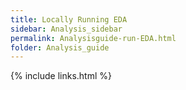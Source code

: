 ```yaml
---
title: Locally Running EDA
sidebar: Analysis_sidebar
permalink: Analysisguide-run-EDA.html
folder: Analysis_guide
---
```


<link rel="stylesheet" href="css/theme-purple.css">

{% include links.html %}
